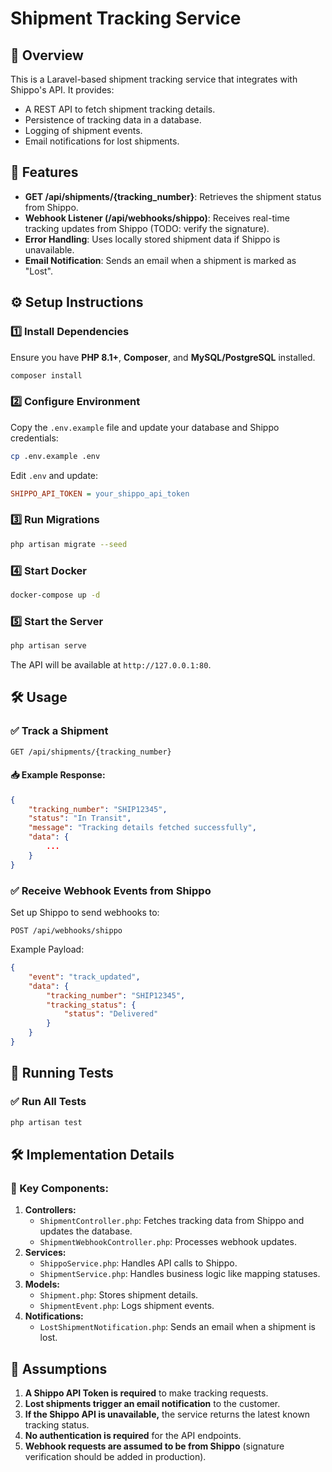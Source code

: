 # Shipment Tracking Service

## 📌 Overview

This is a Laravel-based shipment tracking service that integrates with Shippo's API. It provides:

- A REST API to fetch shipment tracking details.
- Persistence of tracking data in a database.
- Logging of shipment events.
- Email notifications for lost shipments.

## 🚀 Features

- **GET /api/shipments/{tracking_number}**: Retrieves the shipment status from Shippo.
- **Webhook Listener (/api/webhooks/shippo)**: Receives real-time tracking updates from Shippo (TODO: verify the
  signature).
- **Error Handling**: Uses locally stored shipment data if Shippo is unavailable.
- **Email Notification**: Sends an email when a shipment is marked as "Lost".

## ⚙️ Setup Instructions

### 1️⃣ Install Dependencies

Ensure you have **PHP 8.1+**, **Composer**, and **MySQL/PostgreSQL** installed.

```sh
composer install
```

### 2️⃣ Configure Environment

Copy the `.env.example` file and update your database and Shippo credentials:

```sh
cp .env.example .env
```

Edit `.env` and update:

```ini
SHIPPO_API_TOKEN = your_shippo_api_token
```

### 3️⃣ Run Migrations

```sh
php artisan migrate --seed
```

### 4️⃣ Start Docker

```sh
docker-compose up -d
```

### 5️⃣ Start the Server

```sh
php artisan serve
```

The API will be available at `http://127.0.0.1:80`.

## 🛠 Usage

### ✅ **Track a Shipment**

```sh
GET /api/shipments/{tracking_number}
```

#### 📥 **Example Response**:

```json
{
    "tracking_number": "SHIP12345",
    "status": "In Transit",
    "message": "Tracking details fetched successfully",
    "data": {
        ...
    }
}
```

### ✅ **Receive Webhook Events from Shippo**

Set up Shippo to send webhooks to:

```
POST /api/webhooks/shippo
```

Example Payload:

```json
{
    "event": "track_updated",
    "data": {
        "tracking_number": "SHIP12345",
        "tracking_status": {
            "status": "Delivered"
        }
    }
}
```

## 🧪 Running Tests

### ✅ Run All Tests

```sh
php artisan test
```

## 🛠 Implementation Details

### 📌 Key Components:

1. **Controllers:**
    - `ShipmentController.php`: Fetches tracking data from Shippo and updates the database.
    - `ShipmentWebhookController.php`: Processes webhook updates.
2. **Services:**
    - `ShippoService.php`: Handles API calls to Shippo.
    - `ShipmentService.php`: Handles business logic like mapping statuses.
3. **Models:**
    - `Shipment.php`: Stores shipment details.
    - `ShipmentEvent.php`: Logs shipment events.
4. **Notifications:**
    - `LostShipmentNotification.php`: Sends an email when a shipment is lost.

## 📌 Assumptions

1. **A Shippo API Token is required** to make tracking requests.
2. **Lost shipments trigger an email notification** to the customer.
3. **If the Shippo API is unavailable,** the service returns the latest known tracking status.
4. **No authentication is required** for the API endpoints.
5. **Webhook requests are assumed to be from Shippo** (signature verification should be added in production).

